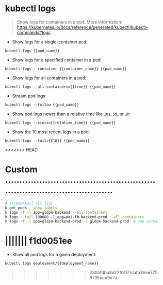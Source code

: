 # kubectl logs

> Show logs for containers in a pod.
> More information: <https://kubernetes.io/docs/reference/generated/kubectl/kubectl-commands#logs>.

- Show logs for a single-container pod:

`kubectl logs {{pod_name}}`

- Show logs for a specified container in a pod:

`kubectl logs --container {{container_name}} {{pod_name}}`

- Show logs for all containers in a pod:

`kubectl logs --all-containers={{true}} {{pod_name}}`

- Stream pod logs:

`kubectl logs --follow {{pod_name}}`

- Show pod logs newer than a relative time like `10s`, `5m`, or `1h`:

`kubectl logs --since={{relative_time}} {{pod_name}}`

- Show the 10 most recent logs in a pod:

`kubectl logs --tail={{10}} {{pod_name}}`

<<<<<<< HEAD
# Custom  ...........................................................................................
```bash
# stream/tail all logs
k get pods --show-labels
k logs -f -l app=gldpm-backend --all-containers
k logs --tail 100000 -l app=poi-fb-backend-prod --all-containers
k logs -f -l app=gldpm-backend-prod -c gldpm-backend-prod  # one container
```
||||||| f1d0051ee
=======
- Show all pod logs for a given deployment:

`kubectl logs deployment/{{deployment_name}}`
>>>>>>> 230bfdba8d22fb1171dafa36ee7756735bea9d7a
